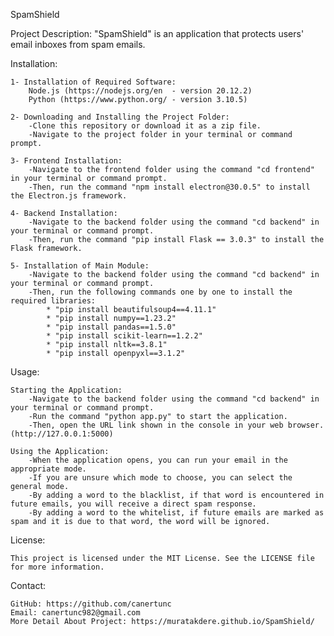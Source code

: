 SpamShield


Project Description:
	"SpamShield" is an application that protects users' email inboxes from spam emails.

Installation:

	1- Installation of Required Software:
		Node.js (https://nodejs.org/en  - version 20.12.2)
		Python (https://www.python.org/ - version 3.10.5)

	2- Downloading and Installing the Project Folder:
		-Clone this repository or download it as a zip file.
		-Navigate to the project folder in your terminal or command prompt.
	
	3- Frontend Installation:
		-Navigate to the frontend folder using the command "cd frontend" in your terminal or command prompt.
		-Then, run the command "npm install electron@30.0.5" to install the Electron.js framework.
	
	4- Backend Installation:
		-Navigate to the backend folder using the command "cd backend" in your terminal or command prompt.
		-Then, run the command "pip install Flask == 3.0.3" to install the Flask framework.
	
	5- Installation of Main Module:
		-Navigate to the backend folder using the command "cd backend" in your terminal or command prompt.
		-Then, run the following commands one by one to install the required libraries:
			* "pip install beautifulsoup4==4.11.1"
			* "pip install numpy==1.23.2"
			* "pip install pandas==1.5.0"
			* "pip install scikit-learn==1.2.2"
			* "pip install nltk==3.8.1"
			* "pip install openpyxl==3.1.2"

Usage:

	Starting the Application:
		-Navigate to the backend folder using the command "cd backend" in your terminal or command prompt.
		-Run the command "python app.py" to start the application.
		-Then, open the URL link shown in the console in your web browser. (http://127.0.0.1:5000)
	
	Using the Application:
		-When the application opens, you can run your email in the appropriate mode.
		-If you are unsure which mode to choose, you can select the general mode.
		-By adding a word to the blacklist, if that word is encountered in future emails, you will receive a direct spam response.
		-By adding a word to the whitelist, if future emails are marked as spam and it is due to that word, the word will be ignored.

License:

	This project is licensed under the MIT License. See the LICENSE file for more information.


Contact:

	GitHub: https://github.com/canertunc
	Email: canertunc982@gmail.com
	More Detail About Project: https://muratakdere.github.io/SpamShield/

